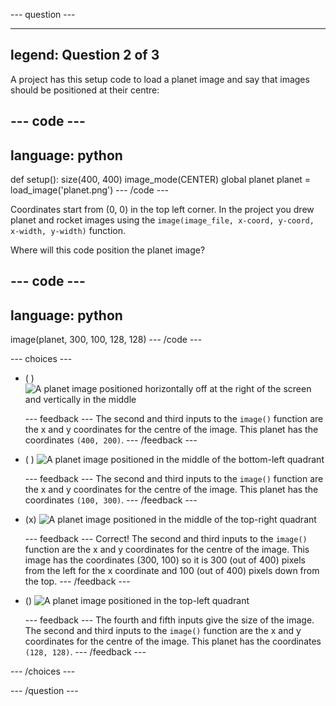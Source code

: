 
--- question ---

---
legend: Question 2 of 3
---

A project has this setup code to load a planet image and say that images should be positioned at their centre:

--- code ---
---
language: python
---
def setup():
  size(400, 400)
  image_mode(CENTER)
  global planet
  planet = load_image('planet.png')
--- /code ---

Coordinates start from (0, 0) in the top left corner. In the project you drew planet and rocket images using the `image(image_file, x-coord, y-coord, x-width, y-width)` function.

Where will this code position the planet image?

--- code ---
---
language: python
---
image(planet, 300, 100, 128, 128)
--- /code ---

--- choices ---

- ( ) 
![A planet image positioned horizontally off at the right of the screen and vertically in the middle](images/planet400200.png)

  --- feedback ---
The second and third inputs to the `image()` function are the x and y coordinates for the centre of the image. This planet has the coordinates `(400, 200)`.
  --- /feedback ---

- ( ) 
![A planet image positioned in the middle of the bottom-left quadrant](images/planet100300.png)

  --- feedback ---
The second and third inputs to the `image()` function are the x and y coordinates for the centre of the image. This planet has the coordinates `(100, 300)`.
  --- /feedback ---

- (x) 
![A planet image positioned in the middle of the top-right quadrant](images/planet300100.png)

  --- feedback ---
Correct! The second and third inputs to the `image()` function are the x and y coordinates for the centre of the image. This image has the coordinates (300, 100) so it is 300 (out of 400) pixels from the left for the x coordinate and 100 (out of 400) pixels down from the top. 
  --- /feedback ---

- ()
![A planet image positioned in the top-left quadrant](images/planet128128.png)

  --- feedback ---
The fourth and fifth inputs give the size of the image. The second and third inputs to the `image()` function are the x and y coordinates for the centre of the image. This planet has the coordinates `(128, 128)`. 
  --- /feedback ---

--- /choices ---

--- /question ---
